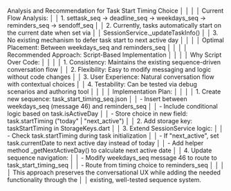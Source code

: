 Analysis and Recommendation for Task Start Timing Choice                                        │
     │                                                                                                 │
     │ Current Flow Analysis:                                                                          │
     │ 1. settask_seq → deadline_seq → weekdays_seq → reminders_seq → sendoff_seq                      │
     │ 2. Currently, tasks automatically start on the current date when set via                        │
     │ SessionService._updateTaskInfo()                                                                │
     │ 3. No existing mechanism to defer task start to next active day                                 │
     │                                                                                                 │
     │ Optimal Placement: Between weekdays_seq and reminders_seq                                       │
     │                                                                                                 │
     │ Recommended Approach: Script-Based Implementation                                               │
     │                                                                                                 │
     │ Why Script Over Code:                                                                           │
     │                                                                                                 │
     │ 1. Consistency: Maintains the existing sequence-driven conversation flow                        │
     │ 2. Flexibility: Easy to modify messaging and logic without code changes                         │
     │ 3. User Experience: Natural conversation flow with contextual choices                           │
     │ 4. Testability: Can be tested via debug scenarios and authoring tool                            │
     │                                                                                                 │
     │ Implementation Plan:                                                                            │
     │                                                                                                 │
     │ 1. Create new sequence: task_start_timing_seq.json                                              │
     │   - Insert between weekdays_seq (message 46) and reminders_seq                                  │
     │   - Include conditional logic based on task.isActiveDay                                         │
     │   - Store choice in new field: task.startTiming ("today" | "next_active")                       │
     │ 2. Add storage key: taskStartTiming in StorageKeys.dart                                         │
     │ 3. Extend SessionService logic:                                                                 │
     │   - Check task.startTiming during task initialization                                           │
     │   - If "next_active", set task.currentDate to next active day instead of today                  │
     │   - Add helper method _getNextActiveDay() to calculate next active date                         │
     │ 4. Update sequence navigation:                                                                  │
     │   - Modify weekdays_seq message 46 to route to task_start_timing_seq                            │
     │   - Route from timing choice to reminders_seq                                                   │
     │                                                                                                 │
     │ This approach preserves the conversational UX while adding the needed functionality through the │
     │ existing, well-tested sequence system. 